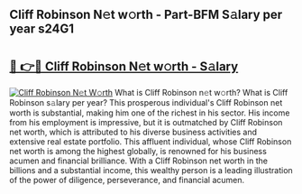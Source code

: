 ## Cliff Robinson N𝚎t w𝚘rth - Part-BFM S𝚊lary per year s24G1

# <h2><a href="http://gc1ei0.nevu.top/?p=Cliff+Robinson">🔗 👉🔴 Cliff Robinson N𝚎t w𝚘rth - S𝚊lary</a></h2>

[![Cliff Robinson N𝚎t W𝚘rth](https://i.imgur.com/Oavwk0R.jpeg)](http://gc1ei0.nevu.top/?p=Cliff+Robinson)
What is Cliff Robinson n𝚎t w𝚘rth? What is Cliff Robinson s𝚊lary per year?
This prosperous individual's Cliff Robinson net worth is substantial, making him one of the richest in his sector. His income from his employment is impressive, but it is outmatched by Cliff Robinson net worth, which is attributed to his diverse business activities and extensive real estate portfolio. This affluent individual, whose Cliff Robinson net worth is among the highest globally, is renowned for his business acumen and financial brilliance. With a Cliff Robinson net worth in the billions and a substantial income, this wealthy person is a leading illustration of the power of diligence, perseverance, and financial acumen.
